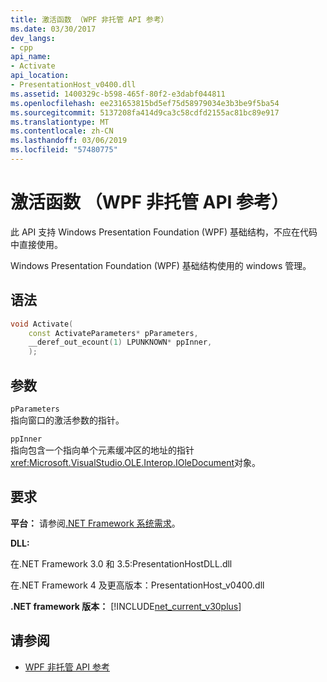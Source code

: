 ```yaml
---
title: 激活函数 （WPF 非托管 API 参考）
ms.date: 03/30/2017
dev_langs:
- cpp
api_name:
- Activate
api_location:
- PresentationHost_v0400.dll
ms.assetid: 1400329c-b598-465f-80f2-e3dabf044811
ms.openlocfilehash: ee231653815bd5ef75d58979034e3b3be9f5ba54
ms.sourcegitcommit: 5137208fa414d9ca3c58cdfd2155ac81bc89e917
ms.translationtype: MT
ms.contentlocale: zh-CN
ms.lasthandoff: 03/06/2019
ms.locfileid: "57480775"
---
```

# <a name="activate-function-wpf-unmanaged-api-reference"></a>激活函数 （WPF 非托管 API 参考）

此 API 支持 Windows Presentation Foundation (WPF) 基础结构，不应在代码中直接使用。

Windows Presentation Foundation (WPF) 基础结构使用的 windows 管理。

## <a name="syntax"></a>语法

```cpp
void Activate(
    const ActivateParameters* pParameters,
    __deref_out_ecount(1) LPUNKNOWN* ppInner,
    );
```

## <a name="parameters"></a>参数

`pParameters`\
指向窗口的激活参数的指针。

`ppInner`\
指向包含一个指向单个元素缓冲区的地址的指针<xref:Microsoft.VisualStudio.OLE.Interop.IOleDocument>对象。

## <a name="requirements"></a>要求

**平台：** 请参阅[.NET Framework 系统需求](../../get-started/system-requirements.md)。

**DLL:**

在.NET Framework 3.0 和 3.5:PresentationHostDLL.dll

在.NET Framework 4 及更高版本：PresentationHost_v0400.dll

**.NET framework 版本：** [!INCLUDE[net_current_v30plus](../../../../includes/net-current-v30plus-md.md)]

## <a name="see-also"></a>请参阅

- [WPF 非托管 API 参考](wpf-unmanaged-api-reference.md)
